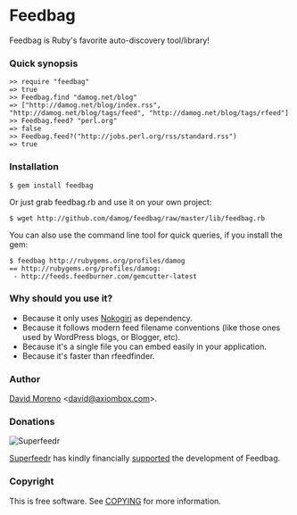 Feedbag
=======

Feedbag is Ruby's favorite auto-discovery tool/library!

### Quick synopsis

    >> require "feedbag"
    => true
    >> Feedbag.find "damog.net/blog"
    => ["http://damog.net/blog/index.rss", "http://damog.net/blog/tags/feed", "http://damog.net/blog/tags/rfeed"]
    >> Feedbag.feed? "perl.org"
    => false
    >> Feedbag.feed?("http://jobs.perl.org/rss/standard.rss")
    => true

### Installation

    $ gem install feedbag

Or just grab feedbag.rb and use it on your own project:

    $ wget http://github.com/damog/feedbag/raw/master/lib/feedbag.rb

You can also use the command line tool for quick queries, if you install the gem:

    $ feedbag http://rubygems.org/profiles/damog
    == http://rubygems.org/profiles/damog:
     - http://feeds.feedburner.com/gemcutter-latest

### Why should you use it?

- Because it only uses [Nokogiri](http://nokogiri.org/) as dependency.
- Because it follows modern feed filename conventions (like those ones used by WordPress blogs, or Blogger, etc).
- Because it's a single file you can embed easily in your application.
- Because it's faster than rfeedfinder.

### Author

[David Moreno](http://damog.net/) <[david@axiombox.com](mailto:david@axiombox.com)>.

### Donations

![Superfeedr](http://damog.net/files/misc/superfeedr_150.png)

[Superfeedr](http://superfeedr.com) has kindly financially [supported](https://github.com/damog/feedbag/issues/9) the development of Feedbag.

### Copyright

This is free software. See [COPYING](http://github.com/damog/feedbag/master/COPYING) for more information.
